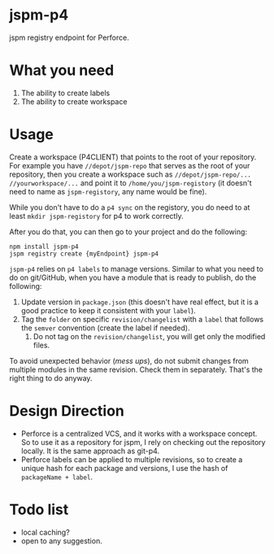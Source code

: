 # jspm-p4
jspm registry endpoint for Perforce.

# What you need

1. The ability to create labels
2. The ability to create workspace

# Usage

Create a workspace (P4CLIENT) that points to the root of your repository. For example you have `//depot/jspm-repo` that serves as the root of your repository, then you create a workspace such as `//depot/jspm-repo/... //yourworkspace/...` and point it to `/home/you/jspm-registory` (it doesn't need to name as `jspm-registory`, any name would be fine).

While you don't have to do a `p4 sync` on the registory, you do need to at least `mkdir jspm-registory` for p4 to work correctly.

After you do that, you can then go to your project and do the following:

````
npm install jspm-p4
jspm registry create {myEndpoint} jspm-p4
````

`jspm-p4` relies on `p4 labels` to manage versions. Similar to what you need to do on git/GitHub, when you have a module that is ready to publish, do the following:

1. Update version in `package.json` (this doesn't have real effect, but it is a good practice to keep it consistent with your `label`).
2. Tag the `folder` on specific `revision/changelist` with a `label` that follows the `semver` convention (create the label if needed).
	1. Do not tag on the `revision/changelist`, you will get only the modified files.

To avoid unexpected behavior (*mess ups*), do not submit changes from multiple modules in the same revision. Check them in separately. That's the right thing to do anyway.

# Design Direction
* Perforce is a centralized VCS, and it works with a workspace concept. So to use it as a repository for jspm, I rely on checking out the repository locally.  It is the same approach as git-p4.
* Perforce labels can be applied to multiple revisions, so to create a unique hash for each package and versions, I use the hash of `packageName + label`.

# Todo list
* local caching?
* open to any suggestion.
